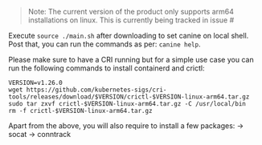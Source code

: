 > Note: The current version of the product only supports arm64 installations on linux. This is currently being tracked in issue #

Execute `source ./main.sh` after downloading to set canine on local shell.
Post that, you can run the commands as per:
`canine help`.

Please make sure to have a CRI running but for a simple use case you can run the following commands to install containerd and crictl:

```
VERSION=v1.26.0
wget https://github.com/kubernetes-sigs/cri-tools/releases/download/$VERSION/crictl-$VERSION-linux-arm64.tar.gz
sudo tar zxvf crictl-$VERSION-linux-arm64.tar.gz -C /usr/local/bin
rm -f crictl-$VERSION-linux-arm64.tar.gz
```

Apart from the above, you will also require to install a few packages:
-> socat
-> conntrack
